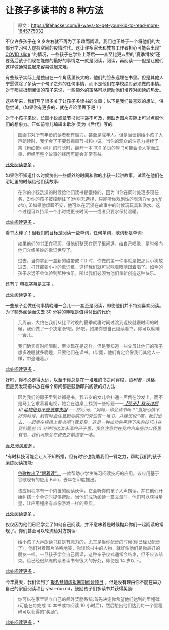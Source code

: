 # 让孩子多读书的 8 种方法

> 原文：<https://lifehacker.com/8-ways-to-get-your-kid-to-read-more-1845775032>

不仅许多孩子在 9 岁左右就不再为了乐趣而阅读，我们也正处于一个将他们的大部分学习带入虚拟空间的疫情时代。这让许多家长和教育工作者担心可能会出现“ [COVID slide](https://offspring.lifehacker.com/are-you-worried-about-the-covid-slide-1845631837) ”的情况，一些孩子在学业上落后——甚至比更典型的“夏季滑坡”还要落后孩子们现在能做的最好的事情之一就是阅读，阅读，再阅读——但是让他们这样做通常说起来容易做起来难。

有些孩子实际上是独自在一个角落里长大的，他们的脸永远埋在书里。但是其他人宁愿做除了多读一个句子之外的任何事情，而不是他们在学校绝对必须做的事情。对于那些抵制阅读的孩子来说，一些额外的策略可以帮助他们培养对阅读的热爱。

这些年来，我们写了很多关于让孩子多读书的文章；以下是我们最喜欢的想法，供您尝试。(如果你有更多的，就在评论里丢下吧！)

对于小孩子来说，长篇小说或章节书似乎遥不可及，但缺乏图片实际上可以点燃他们的想象力。正如前育儿编辑米歇尔·吴为《后代》写的:

> 图画书对所有年龄的读者都有魔力，甚至是成年人。但是当谈到给小孩子大声朗读时，我学会了不要忽视章节书和小说。当你的观众的注意力持续了一集《粉红猪小妹》的时长时，翻开一本 100 多页的厚书可能会令人望而生畏，但经历整个故事的经历可能会非常有益。

[此处阅读更多](https://offspring.lifehacker.com/read-novels-to-your-little-kid-1828237592) 。

如果你不知道什么时候挤出一些额外的时间和你的小孩一起讲故事，试着在他们在浴缸里的时候给他们读故事:

> 在你的小孩洗澡的时候给他们读书是很棒的，因为 1)你在同时处理多项任务，2)你的孩子被控制住了(他别无选择，只能听你戏剧性的表演*The gruff alo*), 3)如果他烦躁不安，他可以在沉浸在故事中的时候玩玩具和溅水。这个过程可以持续一个小时或更长时间——或者只要水保持温暖。

[此处阅读更多](https://offspring.lifehacker.com/read-to-your-kids-while-theyre-in-the-bathtub-1835100569) 。

看书太棒了！但我们的目标是阅读一些单词，任何单词，歌词都是单词:

> 如果他们的书正在积灰，但他们整天在房子里闲逛，给自己唱歌，是时候向他们介绍美妙的歌词世界了。
> 
> 过去，当你拿到一盒新的磁带或 CD 时，你做的第一件事就是把那只小狗放进去，打开那张小小的歌词纸，这样我们就可以眯着眼睛跟着唱了。如今的孩子永远不会体验到那种快乐，所以我们必须为他们重新创造这种快乐。

还有？ [电视字幕是文字](https://offspring.lifehacker.com/help-your-learning-reader-by-turning-on-tv-captions-1832322982) 。

[此处阅读更多](https://offspring.lifehacker.com/play-karaoke-videos-for-your-kid-who-loves-music-but-ha-1834418103) 。

一些孩子会做任何事情晚睡一会儿——甚至是阅读，即使他们并不特别喜欢阅读。为了额外阅读而失去 30 分钟的睡眠是值得付出的代价:

> 几周前，大约在我们从比平时晚的夏季就寝时间过渡到返校就寝时间的时候，我们做了一个决定:好吧，好吧，如果你想自己继续看书，你可以晚睡一会儿。
> 
> 我们确实有时间限制，至少现在是这样。但是我知道一些父母让他们的孩子想多晚睡就多晚睡，只要他们在读书。(毕竟，他们肯定会像我们其他人一样，中途睡着。)

[此处阅读更多](https://offspring.lifehacker.com/let-your-kid-stay-up-past-their-bedtime-to-read-1837833422) 。

好吧，你不必走得太远，以至于你总是在一堆堆的书之间穿梭，*囤积者* - 风格，但是吴发现把书放在每个房间都是鼓励即兴阅读的好方法:

> 因为我们的房子里到处都是书，我五岁的女儿会扑通一声倒在沙发上，而不是马上乞求着看电视，她会在边桌上找到一些标题——[*【筷子】*](https://www.amazon.com/Chopsticks-Place-Setting-Picture-Book/dp/1423107969?asc_campaign=InlineText&asc_refurl=https://lifehacker.com/8-ways-to-get-your-kid-to-read-more-1845775032&asc_source=&tag=kinjalifehackerlink-20)*[*秋天过后*](https://www.amazon.com/After-Fall-Humpty-Dumpty-Again/dp/1626726825?asc_campaign=InlineText&asc_refurl=https://lifehacker.com/8-ways-to-get-your-kid-to-read-more-1845775032&asc_source=&tag=kinjalifehackerlink-20) 和 [*动物绝对不应该穿衣服*](https://www.amazon.com/Animals-Should-Definitely-Clothing-Classic/dp/1442433345?asc_campaign=InlineText&asc_refurl=https://lifehacker.com/8-ways-to-get-your-kid-to-read-more-1845775032&asc_source=&tag=kinjalifehackerlink-20)——然后问，“妈妈，你会读书吗？”当她心情不好的时候，我有时会注意到后院的门旁边有一堆书，并建议说:“嘿，我们出去，一起坐在摇椅上看书吧”(我发誓，这是一种成功的平静下来的技巧。)在我们提前 10 分钟到达游泳课的日子里，我会注意到在我的汽车座位口袋里有书，我们可能会在进去之前浏览一本。*

*[此处阅读更多](https://offspring.lifehacker.com/keep-books-for-your-kid-in-every-room-of-your-house-1827358391) 。*

 *有时科技可能会让人不知所措，但有时它也能助我们一臂之力，帮助我们的孩子磨练阅读技能:

> [谷歌推出了“跟着读”，](https://play.google.com/store/apps/details?id=com.google.android.apps.seekh) 一款帮助小学生练习阅读技巧的应用。该应用基于谷歌现有的应用 Bolo，去年在印度推出。
> 
> 该应用程序有一个内置的阅读伙伴，它会听你的孩子大声朗读，并在他们开始纠结一个单词时提供帮助。当他们成功阅读一篇文章时，他们可以获得星星，让应用程序有点像游戏一样的品质。

[此处阅读更多](https://offspring.lifehacker.com/googles-new-read-along-app-can-help-elementary-school-k-1843378523) 。

仅仅因为他们已经学会了如何自己阅读，并不意味着是时候抛弃你们一起阅读的常规了。你们甚至可以轮流给对方朗读:

> 给小孩子大声朗读书籍是有魔力的，尤其是当你配音的时候(你已经*让*配音了)，他们对着图片咯咯地笑，你谈论书中的人物，就好像他们是你最好的朋友一样。一旦孩子学会自己阅读，这种亲子仪式通常会结束，但不应该结束。给已经很熟练的读者读书有很大的好处，即使是 14 岁以下。

[此处阅读更多](https://offspring.lifehacker.com/dont-stop-reading-to-your-kids-once-they-learn-how-to-r-1820092017) 。

今年夏天，我们谈到了 [报名参加虚拟暑期阅读项目](https://offspring.lifehacker.com/sign-your-kids-up-for-summer-reading-while-libraries-ar-1843521256) ，但是没有理由你不能在举办自己的家庭阅读项目 year-rou nd，鼓励孩子们多读书并获得奖励:

> 你可以在家里建立自己的额外奖励系统:首先决定你希望他们达到的里程碑(可能在每完成 10 本书或每阅读 10 小时后)，然后想出他们达到每一个里程碑可以获得的“奖励”。

[此处阅读更多](https://offspring.lifehacker.com/sign-your-kids-up-for-summer-reading-while-libraries-ar-1843521256) 。*